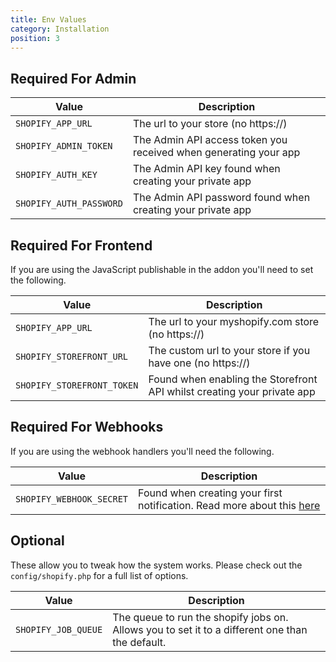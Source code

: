 ```yaml
---
title: Env Values
category: Installation
position: 3
---
```


## Required For Admin

| Value             | Description  |
| -------------------| ------------- |
| `SHOPIFY_APP_URL`  | The url to your store (no https://)  |
| `SHOPIFY_ADMIN_TOKEN`  | The Admin API access token you received when generating your app |
| `SHOPIFY_AUTH_KEY`  | The Admin API key found when creating your private app |
| `SHOPIFY_AUTH_PASSWORD` | The Admin API password found when creating your private app |

## Required For Frontend

If you are using the JavaScript publishable in the addon you'll need to set the following.

| Value             | Description  |
| -------------------| ------------- |
| `SHOPIFY_APP_URL`  | The url to your myshopify.com store (no https://)  |
| `SHOPIFY_STOREFRONT_URL`  | The custom url to your store if you have one (no https://)  |
| `SHOPIFY_STOREFRONT_TOKEN`  | Found when enabling the Storefront API whilst creating your private app  |

## Required For Webhooks

If you are using the webhook handlers you'll need the following.

| Value             | Description  |
| -------------------| ------------- |
| `SHOPIFY_WEBHOOK_SECRET`  | Found when creating your first notification. Read more about this [here](/CMS/webhooks)  |

## Optional

These allow you to tweak how the system works. Please check out the `config/shopify.php` for a full list of options.

| Value             | Description  |
| -------------------| ------------- |
| `SHOPIFY_JOB_QUEUE`  | The queue to run the shopify jobs on. Allows you to set it to a different one than the default.  |
